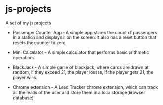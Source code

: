 # js-projects

A set of my js projects

* Passenger Counter App - A simple app stores the count of passengers in a station and displays it on the screen. It also has a reset button that resets the counter to zero.

* Mini Calculator - A simple calculator that performs basic arithmetic operations.

* BlackJack - A simple game of blackjack, where cards are drawn at random, if they exceed 21, the player losses, if the player gets 21, the player wins.

* Chrome extension - A Lead Tracker chrome extension, which can track all the leads of the user and store them in a localstorage(browser database)